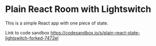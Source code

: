 # Plain React Room with Lightswitch

This is a simple React app with one piece of state.

Link to code sandbox
https://codesandbox.io/s/plain-react-state-lightswitch-forked-7472el
